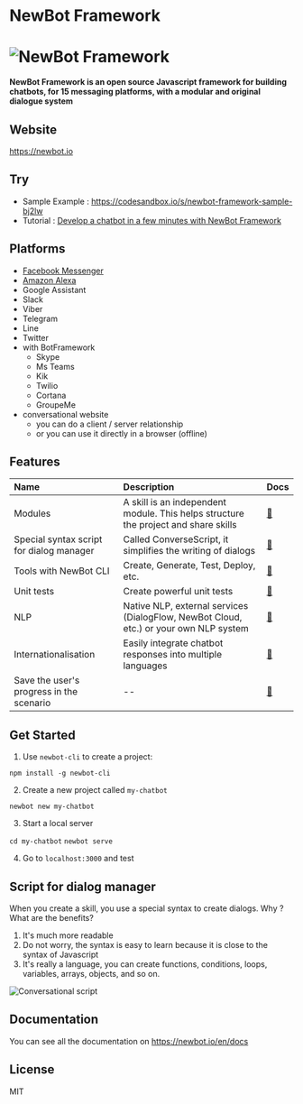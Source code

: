 # NewBot Framework

# ![NewBot Framework](https://newbot.io/images/logo-medium.png)

**NewBot Framework is an open source Javascript framework for building chatbots, for 15 messaging platforms, with a modular and original dialogue system**

## Website

https://newbot.io

## Try

- Sample Example : https://codesandbox.io/s/newbot-framework-sample-bj2lw
- Tutorial : [Develop a chatbot in a few minutes with NewBot Framework](https://tutorials.botsfloor.com/develop-a-chatbot-in-a-few-minutes-with-newbot-framework-4584c92b64cb)

## Platforms

- [Facebook Messenger](https://tutorials.botsfloor.com/create-facebook-messenger-bot-with-newbot-framework-584aa48870bd)
- [Amazon Alexa](https://tutorials.botsfloor.com/develop-an-alexa-skill-with-newbot-framework-bonus-add-units-tests-1e5a7f302e72)
- Google Assistant
- Slack
- Viber
- Telegram
- Line
- Twitter
- with BotFramework
    - Skype
    - Ms Teams
    - Kik
    - Twilio
    - Cortana
    - GroupeMe
- conversational website
    - you can do a client / server relationship
    - or you can use it directly in a browser (offline)

## Features

Name | Description | Docs
:--- | :--- | :---
Modules | A skill is an independent module. This helps structure the project and share skills | [📝](https://newbot.io/en/docs/essential/write-skill.html)
Special syntax script for dialog manager | Called ConverseScript, it simplifies the writing of dialogs | [📝](https://newbot.io/en/docs/essential/write-converse.html)
Tools with NewBot CLI | Create, Generate, Test, Deploy, etc. | [📝](https://newbot.io/en/docs/cli/cli.html)
Unit tests | Create powerful unit tests | [📝](https://newbot.io/en/docs/unit-tests/test.html)
NLP | Native NLP, external services (DialogFlow, NewBot Cloud, etc.) or your own NLP system | [📝](https://newbot.io/en/docs/nlp/native.html)
Internationalisation | Easily integrate chatbot responses into multiple languages | [📝](https://newbot.io/en/docs/i18n/i18n.html)
Save the user's progress in the scenario | -- | [📝](https://newbot.io/en/docs/avanced/save.html)

## Get Started

1. Use `newbot-cli` to create a project:

`npm install -g newbot-cli`

2. Create a new project called `my-chatbot`

`newbot new my-chatbot`

3. Start a local server

`cd my-chatbot`
`newbot serve`

4. Go to `localhost:3000` and test

## Script for dialog manager

When you create a skill, you use a special syntax to create dialogs. Why ? What are the benefits?

1. It's much more readable
2. Do not worry, the syntax is easy to learn because it is close to the syntax of Javascript
3. It's really a language, you can create functions, conditions, loops, variables, arrays, objects, and so on.

![Conversational script](https://newbot.io/images/code/code_front.png)

## Documentation

You can see all the documentation on https://newbot.io/en/docs

## License

MIT